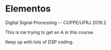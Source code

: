 # Elementos
Digital Signal Processing -- COPPE/UFRJ 2019.2

This is me trying to get an A in this course.

Keep up with lots of DSP coding.
